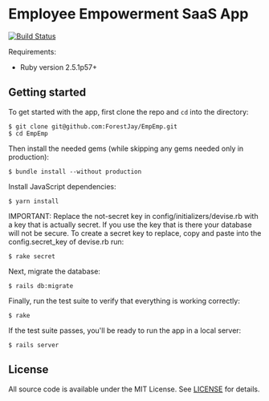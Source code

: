 # Employee Empowerment SaaS App
[![Build Status](https://travis-ci.org/ForestJay/EmpEmp.svg?branch=master)](https://travis-ci.org/ForestJay/EmpEmp)

Requirements:
* Ruby version 2.5.1p57+

## Getting started

To get started with the app, first clone the repo and `cd` into the directory:

```
$ git clone git@github.com:ForestJay/EmpEmp.git 
$ cd EmpEmp
```

Then install the needed gems (while skipping any gems needed only in production):

```
$ bundle install --without production
```

Install JavaScript dependencies:

```
$ yarn install
```

IMPORTANT: Replace the not-secret key in config/initializers/devise.rb with a key that is actually secret. If you use the key that is there your database will not be secure. To create a secret key to replace, copy and paste into the config.secret_key of devise.rb run:

```
$ rake secret
```

Next, migrate the database:

```
$ rails db:migrate
```

Finally, run the test suite to verify that everything is working correctly:

```
$ rake
```

If the test suite passes, you'll be ready to run the app in a local server:

```
$ rails server
```

## License

All source code is available under the MIT License. See [LICENSE](LICENSE) for details.
